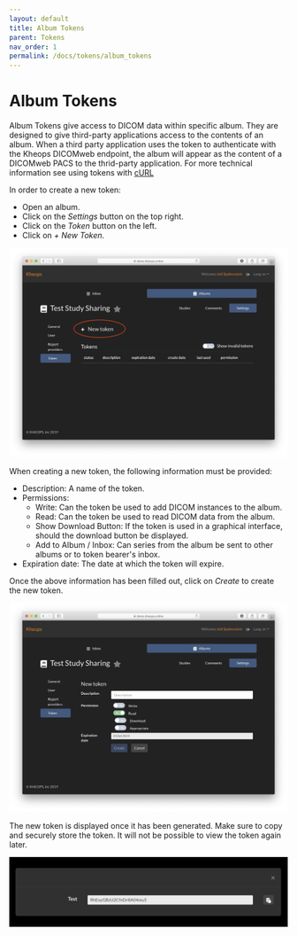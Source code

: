 ```yaml
---
layout: default
title: Album Tokens
parent: Tokens
nav_order: 1
permalink: /docs/tokens/album_tokens
---
```


# Album Tokens

Album Tokens give access to DICOM data within specific album. They are designed to give third-party applications access to the contents of an album. When a third party application uses the token to authenticate with the Kheops DICOMweb endpoint, the album will appear as the content of a DICOMweb PACS to the thrid-party application. For more technical information see using tokens with [cURL](/docs/tokens/curl)

In order to create a new token:
* Open an album.
* Click on the *Settings* button on the top right.
* Click on the *Token* button on the left.
* Click on *+ New Token*.

![New Token Button](/img/click_new_album_token.png)

When creating a new token, the following information must be provided:
* Description: A name of the token.
* Permissions:
  - Write: Can the token be used to add DICOM instances to the album.
  - Read: Can the token be used to read DICOM data from the album.
  - Show Download Button: If the token is used in a graphical interface, should the download button be displayed.
  - Add to Album / Inbox: Can series from the album be sent to other albums or to token bearer's inbox.
* Expiration date: The date at which the token will expire.

Once the above information has been filled out, click on *Create* to create the new token.

![New Album Token](/img/new_album_token.png)

The new token is displayed once it has been generated. Make sure to copy and securely store the token. It will not be possible to view the token again later.

![New Token](/img/new_token.png)

